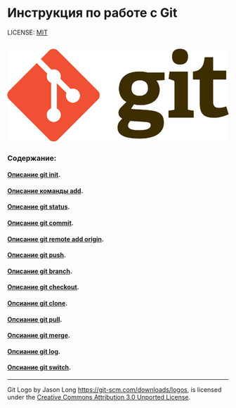 # Инструкция по работе с Git

LICENSE: [MIT](./license.md)

![git-logo](./assets/logo-git.png)
---
### Содержание:
#### [Описание git init](./init.md).
#### [Описание команды add](./add.md).
#### [Описание git status](./status.md).
#### [Описание git commit](./commit.md).
#### [Описание git remote add origin](./remote.md).
#### [Описание git push](./push.md).
#### [Описание git branch](./branch.md).
#### [Описание git checkout](./checkout.md).
#### [Опсиание git clone](./clone.md).
#### [Опсиание git pull](./pull.md).
#### [Опсиание git merge](./merge.md).
#### [Опсиание git log](./log.md).
#### [Опсиание git switch](./switch.md).
---
Git Logo by Jason Long https://git-scm.com/downloads/logos, is licensed under the [Creative Commons Attribution 3.0 Unported License](https://creativecommons.org/licenses/by/3.0/).
